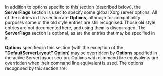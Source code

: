 In addition to options specific to this section (described below), the **ServerFlags** section is used to specify some global Xorg server options. All of the entries in this section are **Options**, although for compatibility purposes some of the old style entries are still recognised. Those old style entries are not documented here, and using them is discouraged. The **ServerFlags** section is optional, as are the entries that may be specified in it.

**Options** specified in this section (with the exception of the **"DefaultServerLayout" Option**) may be overridden by **Options** specified in the active ServerLayout section. Options with command line equivalents are overridden when their command line equivalent is used. The options recognised by this section are: 
